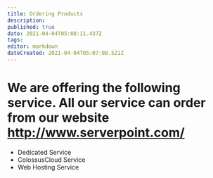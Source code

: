 ```yaml
---
title: Ordering Products
description: 
published: true
date: 2021-04-04T05:08:11.437Z
tags: 
editor: markdown
dateCreated: 2021-04-04T05:07:08.521Z
---
```


# We are offering the following service. All our service can order from our website http://www.serverpoint.com/


- Dedicated Service
- ColossusCloud Service
- Web Hosting Service

 